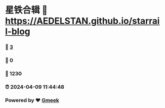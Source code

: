 # 星铁合辑 :link: https://AEDELSTAN.github.io/starrail-blog 
### :page_facing_up: [3](https://AEDELSTAN.github.io/starrail-blog/tag.html) 
### :speech_balloon: 0 
### :hibiscus: 1230 
### :alarm_clock: 2024-04-09 11:44:48 
### Powered by :heart: [Gmeek](https://github.com/Meekdai/Gmeek)
